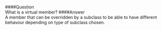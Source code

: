 ####Question  
What is a virtual member?
####Answer  
A member that can be overridden by a subclass to be able to have different behavour depending on type of subclass chosen.  
